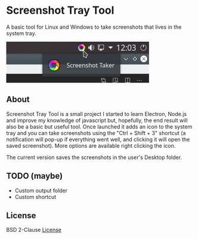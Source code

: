 # Screenshot Tray Tool

A basic tool for Linux and Windows to take screenshots that lives in the system tray.

![screenshot](./screenshot.jpg)

## About

Screenshot Tray Tool is a small project I started to learn Electron, Node.js and improve my knowledge of javascript but, hopefully, the end result will also be a basic but useful tool. Once launched it adds an icon to the system tray and you can take screenshots using the "Ctrl + Shift + 3" shortcut (a notification will pop-up if everything went well, and clicking it will open the saved screenshot). More options are available right clicking the icon.

The current version saves the screenshots in the user's Desktop folder.

## TODO (maybe)

* Custom output folder
* Custom shortcut

## License

BSD 2-Clause [License](./LICENSE)
